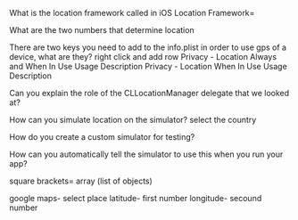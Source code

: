 What is the location framework called in iOS
Location Framework= 



What are the two numbers that determine location


There are two keys you need to add to the info.plist in order to use gps of a device, what are they?
right click and add row
Privacy - Location Always and When In Use Usage Description
Privacy - Location When In Use Usage Description

Can you explain the role of the CLLocationManager delegate that we looked at?


How can you simulate location on the simulator?
select the country

How do you create a custom simulator for testing?


How can you automatically tell the simulator to use this when you run your app?





square brackets= array (list of objects)


google maps- select place
latitude- first number
longitude- secound number
